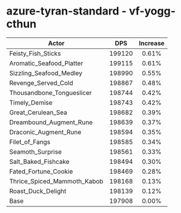 # azure-tyran-standard - vf-yogg-cthun
| Actor | DPS | Increase |
|---|:---:|:---:|
|Feisty_Fish_Sticks|199120|0.61%|
|Aromatic_Seafood_Platter|199115|0.61%|
|Sizzling_Seafood_Medley|198990|0.55%|
|Revenge_Served_Cold|198867|0.48%|
|Thousandbone_Tongueslicer|198744|0.42%|
|Timely_Demise|198743|0.42%|
|Great_Cerulean_Sea|198682|0.39%|
|Dreambound_Augment_Rune|198639|0.37%|
|Draconic_Augment_Rune|198594|0.35%|
|Filet_of_Fangs|198585|0.34%|
|Seamoth_Surprise|198561|0.33%|
|Salt_Baked_Fishcake|198494|0.30%|
|Fated_Fortune_Cookie|198469|0.28%|
|Thrice_Spiced_Mammoth_Kabob|198168|0.13%|
|Roast_Duck_Delight|198139|0.12%|
|Base|197908|0.00%|
